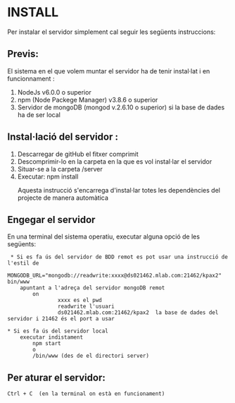 # INSTALL

Per instalar el servidor simplement cal seguir les següents instruccions:

## Previs:
El sistema en el que volem muntar el servidor ha de tenir instal·lat i en funcionnament :

1. NodeJs  v6.0.0 o superior
2. npm (Node Packege Manager) v3.8.6 o superior
3. Servidor de mongoDB (mongod v.2.6.10 o superior) si la base de dades ha de ser local


## Instal·lació del servidor :
1. Descarregar de gitHub el fitxer comprimit
2. Descomprimir-lo en la carpeta en la que es vol instal·lar el servidor
3. Situar-se a la carpeta /server
4. Executar:    npm install
   <p> Aquesta instrucció s'encarrega d'instal·lar totes les dependències del projecte de manera automàtica </p>


## Engegar el servidor
  En una terminal del sistema operatiu, executar alguna opció de les següents:

	 * Si es fa ús del servidor de BDD remot es pot usar una instrucció de l'estil de
		MONGODB_URL="mongodb://readwrite:xxxx@ds021462.mlab.com:21462/kpax2" bin/www
		apuntant a l'adreça del servidor mongoDB remot
			on
					xxxx es el pwd
					readwrite l'usuari
					ds021462.mlab.com:21462/kpax2  la base de dades del servidor i 21462 és el port a usar

	* Si es fa ús del servidor local
		executar indistament
			npm start
			o
			/bin/www (des de el directori server)


## Per aturar el servidor:

	Ctrl + C  (en la terminal on està en funcionament)
